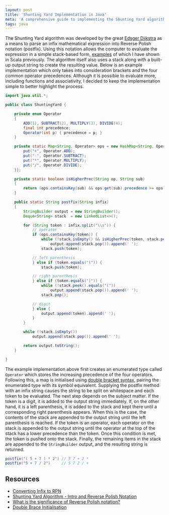 ```yaml
---
layout: post
title: 'Shunting Yard Implementation in Java'
meta: 'A comprehensive guide to implementing the Shunting Yard algorithm in Java, converting infix expressions to postfix notation with a clear code example and detailed explanation.'
tags: java
---
```


The Shunting Yard algorithm was developed by the great [Edsger Dijkstra](http://en.wikipedia.org/wiki/Edsger_Dijkstra) as a means to parse an infix mathematical expression into Reverse Polish notation (postfix).
Using this notation allows the computer to evaluate the expression in a simple stack-based form, [examples](/posts/reverse-polish-notation-rpn-in-scala/) of which I have shown in Scala previously.
The algorithm itself also uses a stack along with a built-up output string to create the resulting value.
Below is an example implementation which only takes into consideration brackets and the four common operator precedences.
Although it is possible to evaluate more, including functions and associativity, I decided to keep the implementation simple to better highlight the process.

<!--more-->

```java
import java.util.*;

public class ShuntingYard {

    private enum Operator
    {
        ADD(1), SUBTRACT(2), MULTIPLY(3), DIVIDE(4);
        final int precedence;
        Operator(int p) { precedence = p; }
    }

    private static Map<String, Operator> ops = new HashMap<String, Operator>() {{
        put("+", Operator.ADD);
        put("-", Operator.SUBTRACT);
        put("*", Operator.MULTIPLY);
        put("/", Operator.DIVIDE);
    }};

    private static boolean isHigherPrec(String op, String sub)
    {
        return (ops.containsKey(sub) && ops.get(sub).precedence >= ops.get(op).precedence);
    }

    public static String postfix(String infix)
    {
        StringBuilder output = new StringBuilder();
        Deque<String> stack  = new LinkedList<>();

        for (String token : infix.split("\\s")) {
            // operator
            if (ops.containsKey(token)) {
                while (!stack.isEmpty() && isHigherPrec(token, stack.peek()))
                    output.append(stack.pop()).append(' ');
                stack.push(token);

            // left parenthesis
            } else if (token.equals("(")) {
                stack.push(token);

            // right parenthesis
            } else if (token.equals(")")) {
                while (!stack.peek().equals("("))
                    output.append(stack.pop()).append(' ');
                stack.pop();

            // digit
            } else {
                output.append(token).append(' ');
            }
        }

        while (!stack.isEmpty())
            output.append(stack.pop()).append(' ');

        return output.toString();
    }

}
```

The example implementation above first creates an enumerated type called `Operator` which stores the increasing precedence of the four operators.
Following this, a map is initialised using [double bracket syntax](http://c2.com/cgi/wiki?DoubleBraceInitialization), pairing the enumerated type with its symbol equivalent.
Supplying the postfix method with an infix string causes the string to be split on whitespace and each token to be evaluated.
The next step depends on the subject matter.
If the token is a digit, it is added to the output string immediately.
If, on the other hand, it is a left parenthesis, it is added to the stack and kept there until a corresponding right parenthesis appears.
When this is the case, the contents of the stack are appended to the output string until the left parenthesis is reached.
If the token is an operator, each operator on the stack is appended to the output string until the operator at the top of the stack has a lower precedence than the token.
Once this condition is met, the token is pushed onto the stack.
Finally, the remaining items in the stack are appended to the `StringBuilder` output, and the resulting string is returned.

```java
postfix("( 5 + 7 ) * 2") // 5 7 + 2 *
postfix("5 + 7 / 2")     // 5 7 2 / +
```

## Resources

- [Converting Infix to RPN](http://andreinc.net/2010/10/05/converting-infix-to-rpn-shunting-yard-algorithm/)
- [Shunting Yard Algorithm - Intro and Reverse Polish Notation](http://www.youtube.com/watch?v=QzVVjboyb0s)
- [What is the significance of Reverse Polish notation?](http://cs.stackexchange.com/questions/4666/what-is-the-significance-of-reverse-polish-notation)
- [Double Brace Initialisation](http://c2.com/cgi/wiki?DoubleBraceInitialization)
